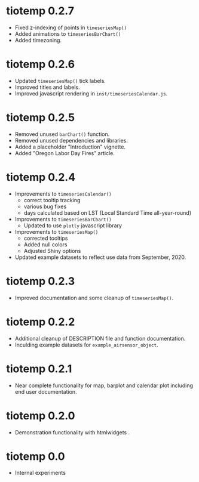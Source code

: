 # tiotemp 0.2.7

* Fixed z-indexing of points in `timeseriesMap()`
* Added animations to `timeseriesBarChart()`
* Added timezoning.

# tiotemp 0.2.6

 * Updated `timeseriesMap()` tick labels.
 * Improved titles and labels.
 * Improved javascript rendering in `inst/timeseriesCalendar.js`.

# tiotemp 0.2.5

 * Removed unused `barChart()` function.
 * Removed unused dependencies and libraries.
 * Added a placeholder "Introduction" vignette.
 * Added "Oregon Labor Day Fires" article.

# tiotemp 0.2.4

* Improvements to `timeseriesCalendar()`
  - correct tooltip tracking
  - various bug fixes
  - days calculated based on LST (Local Standard Time all-year-round)
* Improvements to `timeseriesBarChart()`
  - Updated to use `plotly` javascript library
* Improvements to `timeseriesMap()`
  - corrected tooltips
  - Added null colors
  - Adjusted Shiny options
* Updated example datasets to reflect use data from September, 2020.

# tiotemp 0.2.3

* Improved documentation and some cleanup of `timeseriesMap()`.

# tiotemp 0.2.2

* Additional cleanup of DESCRIPTION file and function documentation.
* Inculding example datasets for `example_airsensor_object`.

# tiotemp 0.2.1

* Near complete functionality for map, barplot and calendar plot including
end user documentation.

# tiotemp 0.2.0

* Demonstration functionality with htmlwidgets .

# tiotemp 0.0

* Internal experiments
